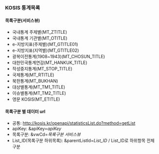 ### KOSIS 통계목록
#### 목록구분(서비스뷰)
- 국내통계 주제별(MT_ZTITLE)
- 국내통계 기관별(MT_OTITLE)
- e-지방지표(주제별)(MT_GTITLE01)
- e-지방지표(지역별)(MT_GTITLE02)
- 광복이전통계(1908~1943)(MT_CHOSUN_TITLE)
- 대한민국통계연감(MT_HANKUK_TITLE)
- 작성중지통계(MT_STOP_TITLE)
- 국제통계(MT_RTITLE)
- 북한통계(MT_BUKHAN)
- 대상별통계(MT_TM1_TITLE)
- 이슈별통계(MT_TM2_TITLE)
- 영문 KOSIS(MT_ETITLE)

#### 목록구분 별 데이터 url
- 공통: http://kosis.kr/openapi/statisticsList.do?method=getList
- apiKey: &apiKey=*apiKey*
- 목록구분: &vwCd=*목록구분 서비스뷰*
- List_ID(목록구분 하위목록): &parentListId=*List_ID* / List_ID로 하위항목 전체 구분
